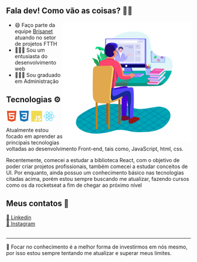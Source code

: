 <h2>Fala dev! Como vão as coisas? 👋😉</h2>

<img align="right" src="https://github.com/AndersonS7/AndersonS7/blob/main/img/man-computer.png" width="350"/>

- 😄 Faço parte da equipe [Brisanet](https://www.brisanet.com.br/) atuando no setor de projetos FTTH
- 👨🏻‍💻 Sou um entusiasta do desenvolvimento web
- 👨🏻‍🎓 Sou graduado em Administração 
  
<h2>Tecnologias ⚙️</h2>

<div>
  <img align="center" src="https://raw.githubusercontent.com/devicons/devicon/master/icons/html5/html5-plain.svg" width="30"/>
  <img align="center" src="https://raw.githubusercontent.com/devicons/devicon/master/icons/css3/css3-plain.svg" width="30"/>
  <img align="center" src="https://raw.githubusercontent.com/devicons/devicon/master/icons/javascript/javascript-plain.svg" width="30"/>
  <img align="center" src="https://raw.githubusercontent.com/devicons/devicon/master/icons/react/react-original.svg" width="30"/>
</div>
<p>
  Atualmente estou focado em aprender as principais tecnologias voltadas ao desenvolvimento Front-end, tais como, JavaScript, html, css.
</p>
<p>
  Recentemente, comecei a estudar a biblioteca React, com o objetivo de poder criar projetos profissionais, também comecei a estudar conceitos de UI. Por enquanto, ainda possuo   um conhecimento básico nas tecnologias citadas acima, porém estou sempre buscando me atualizar, fazendo cursos como os da rocketseat a fim de chegar ao próximo nível
</P>
  
<h2>Meus contatos 📱</h2>

<a href="https://www.linkedin.com/in/anderson-silva-b7870520b/" target="_blank">
  📱 Linkedin
</a>

<br>

<a href="https://www.instagram.com/and_silva7/" target="_blank">
  📱 Instagram
</a>

<br>
<br>
<hr>

🧠 Focar no conhecimento é a melhor forma de investirmos em nós mesmo, por isso estou
  sempre tentando me atualizar e superar meus limites.

<!--
**AndersonS7/AndersonS7** is a ✨ _special_ ✨ repository because its `README.md` (this file) appears on your GitHub profile.
[![Linkedin Badge](https://www.linkedin.com/in/anderson-silva-b7870520b/)
[![Instagram Badge](https://www.instagram.com/and_silva7/)
Here are some ideas to get you started:

- 🔭 I’m currently working on ...
- 🌱 I’m currently learning ...
- 👯 I’m looking to collaborate on ...
- 🤔 I’m looking for help with ...
- 💬 Ask me about ...
- 📫 How to reach me: ...
- 😄 Pronouns: ...
- ⚡ Fun fact: ...
-->
